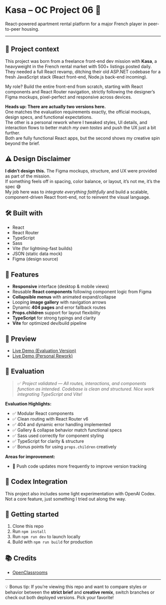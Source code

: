 # Kasa – OC Project 06 🏡

React-powered apartment rental platform for a major French player in peer-to-peer housing.

---

## 🚀 Project context

This project was born from a freelance front-end dev mission with **Kasa**, a heavyweight in the French rental market with 500+ listings posted daily. They needed a full React revamp, ditching their old ASP.NET codebase for a fresh JavaScript stack (React front-end, Node.js back-end incoming).

My role? Build the entire front-end from scratch, starting with React components and React Router navigation, strictly following the designer’s Figma mockups, pixel-perfect and responsive across devices.

**Heads up: There are actually two versions here.**  
One matches the evaluation requirements exactly, the official mockups, design specs, and functional expectations.  
The other is a personal rework where I tweaked styles, UI details, and interaction flows to better match *my own tastes* and push the UX just a bit further.  
Both are fully functional React apps, but the second shows my creative spin beyond the brief.

## ⚠️ Design Disclaimer

**I didn’t design this.** The Figma mockups, structure, and UX were provided as part of the mission.  
If something feels off in spacing, color balance, or layout, it’s not me, it’s the spec 😅  
My job here was to *integrate everything faithfully* and build a scalable, component-driven React front-end, not to reinvent the visual language.

## 🛠️ Built with

- React  
- React Router  
- TypeScript  
- Sass  
- Vite (for lightning-fast builds)  
- JSON (static data mock)  
- Figma (design source)  

## 📄 Features

- **Responsive** interface (desktop & mobile views)  
- Reusable **React components** following component logic from Figma  
- **Collapsible menus** with animated expand/collapse  
- Looping **image gallery** with navigation arrows  
- Dynamic **404 pages** and error fallback routes  
- **Props.children** support for layout flexibility  
- **TypeScript** for strong typings and clarity  
- **Vite** for optimized dev/build pipeline  

## 📸 Preview

- [Live Demo (Evaluation Version)](https://vincentvdt.github.io/oc-project-06-kasa-eval/)  
- [Live Demo (Personal Rework)](https://vincentvdt.github.io/oc-project-06-kasa-remix/)

## 💬 Evaluation

> ✅ *Project validated — All routes, interactions, and components function as intended. Codebase is clean and structured. Nice work integrating TypeScript and Vite!*

**Evaluation Highlights:**

- ✅ Modular React components  
- ✅ Clean routing with React Router v6  
- ✅ 404 and dynamic error handling implemented  
- ✅ Gallery & collapse behavior match functional specs  
- ✅ Sass used correctly for component styling  
- ✅ TypeScript for clarity & structure  
- ✅ Bonus points for using `props.children` creatively

**Areas for improvement:**

- 🔄 Push code updates more frequently to improve version tracking  

## 🧠 Codex Integration

This project also includes some light experimentation with OpenAI Codex.
Not a core feature, just something I tried out along the way.

## 📁 Getting started

1. Clone this repo  
2. Run `npm install`  
3. Run `npm run dev` to launch locally  
4. Build with `npm run build` for production  

## 📚 Credits

- [OpenClassrooms](https://openclassrooms.com/)  

---

💡 Bonus tip: If you’re viewing this repo and want to compare styles or behavior between the **strict brief** and **creative remix**, switch branches or check out both deployed versions. Pick your favorite!
